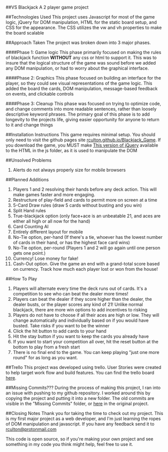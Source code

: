 ##VS Blackjack
A 2 player game project

##Technologies Used
This project uses Javascript for most of the game logic, jQuery for DOM manipulation, HTML for the static board setup, and CSS for the appearance. The CSS utilizes the vw and vh properties to make the board scalable

##Approach Taken
The project was broken down into 3 major phases.

####Phase 1: Game logic
This phase primarily focused on making the rules of blackjack function **WITHOUT** any css or html to support it. This was to insure that the logical structure of the game was sound before we added any DOM manipulation, or had to worry about the graphical interface.

####Phase 2: Graphics
This phase focused on building an interface for the player, so they could see visual representations of the game logic. This added the board the cards, DOM manipulation, message-based feedback on events,  and clickable controls

####Phase 3: Cleanup
This phase was focused on trying to optimize code, and change comments into more readable sentences, rather than loosely descriptive keyword phrases. The primary goal of this phase is to add longevity to the projects life, giving easier opportunity for anyone to return to it and change things

##Installation Instructions
This game requires minimal setup. You should only need to visit the github pages site [rculton.github.io/Blackjack_Game](rculton.github.io/Blackjack_Game). If you download the game, you MUST make [This version of jQuery](https://code.jquery.com/jquery-3.2.1.min.js) available to the HTML in the js folder, as it is used to manipulate the DOM

##Unsolved Problems
1. Alerts do not always properly size for mobile browsers

##Planned Additions
1. Players 1 and 2 resolving their hands before any deck action. This will make games faster and more engaging.
2. Restructure of play-field and cards to permit more on screen at a time
3. 5-Card Draw rules (draw 5 cards without busting and you win)
4. Split Hand rules
5. True-blackjack option (only face+ace is an unbeatable 21, and aces are either all high or all now for the hand)
6. Card Counting AI
7. Entirely different layout for mobile
8. No-Tie option, per-hand (If there's a tie, whoever has the lowest number of cards in their hand, or has the highest face card wins)
9. No-Tie option, per-round (Players 1 and 2 will go again until one person gets one point.)
10. Currency! Lose money for fake!
11. Cash-Out option. Give the game an end with a grand-total score based on currency. Track how much each player lost or won from the house!

##How To Play
1. Players will alternate every time the deck runs out of cards. It's a competition to see who can beat the dealer more times!
2. Players can beat the dealer if they score higher than the dealer, the dealer busts, or the player scores any kind of 21! Unlike normal blackjack, there are more win options to add incentives to risking
3. Players do not have to choose if all their aces are high or low. They will change automatically and individually based on if you would have busted. Take risks if you want to be the winner
4. Click the hit button to add cards to your hand
5. Hit the stay button if you want to keep the cards you already have
6. If you want to start your competition all over, hit the reset button at the bottom to play from a fresh start
7. There is no final end to the game. You can keep playing "just one more round" for as long as you want.

##Trello
This project was developed using trello. User Stories were created to help target work flow and build features. You can find the trello board [here](https://trello.com/b/t0QLkrbU/blackjack).

##Missing Commits???
During the process of making this project, I ran into an issue with pushing to my github repository. I worked around this by copying the project and putting it into a new folder. The old commits are visible in the "Missing Commits" folder, or [here](https://github.com/rculton/blackjack-game/commits/master) in the original project. 

##Closing Notes
Thank you for taking the time to check out my project. This is my first major project as a web developer, and I'm just learning the ropes of DOM manipulation and javascript. If you have any feedback send it to rculton@protonmail.com

This code is open source, so if you're making your own project and see something in my code you think might help, feel free to use it. 